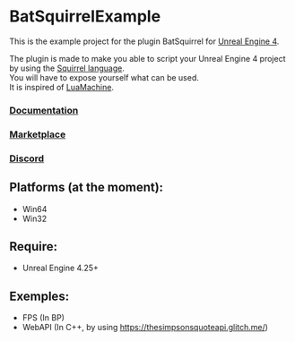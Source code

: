 # BatSquirrelExample

This is the example project for the plugin BatSquirrel for [Unreal Engine 4](unrealengine.com).

The plugin is made to make you able to script your Unreal Engine 4 project by using the [Squirrel language](squirrel-lang.org). <br>
You will have to expose yourself what can be used.<br>
It is inspired of [LuaMachine](https://www.unrealengine.com/marketplace/en-US/product/luamachine).

### [Documentation](https://docs.google.com/document/d/1JFkPC0slDFkx3BsQaG4gAMGCbjD8ByHmfimfWTjh8K0/edit?usp=sharing)
### [Marketplace](#)
### [Discord](https://discord.gg/zneXDR4)

## Platforms (at the moment):
- Win64
- Win32

## Require:
- Unreal Engine 4.25+

## Exemples:
- FPS (In BP)
- WebAPI (In C++, by using https://thesimpsonsquoteapi.glitch.me/)